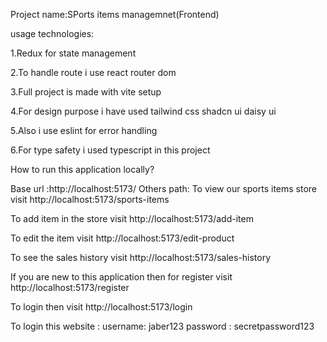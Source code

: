 Project name:SPorts items managemnet(Frontend)

usage technologies:

1.Redux for state management

2.To handle route i use react router dom

3.Full project is made with vite setup

4.For design purpose i have used tailwind css shadcn ui daisy ui

5.Also i use eslint for error handling

6.For type safety i used typescript in this project

How to run this application locally?

Base url :http://localhost:5173/
Others path:
To view our sports items store visit http://localhost:5173/sports-items

To add item in the store visit http://localhost:5173/add-item

To edit the item visit http://localhost:5173/edit-product

To see the sales history visit http://localhost:5173/sales-history

If you are new to this application then for register visit http://localhost:5173/register

To login then visit http://localhost:5173/login

To login this website :
username: jaber123
password : secretpassword123

